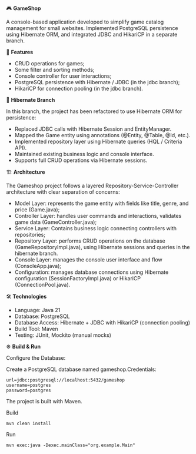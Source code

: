 🎮 **GameShop**

A console-based application developed to simplify game catalog management for small websites. 
Implemented PostgreSQL persistence using Hibernate ORM, and integrated JDBC and HikariCP in a separate branch.

📌 **Features**
+ CRUD operations for games;
+ Some filter and sorting methods;
+ Console controller for user interactions;
+ PostgreSQL persistence with Hibernate / JDBC (in the jdbc branch);
+ HikariCP for connection pooling (in the jdbc branch).

🔄 **Hibernate Branch**

In this branch, the project has been refactored to use Hibernate ORM for persistence:

+ Replaced JDBC calls with Hibernate Session and EntityManager.
+ Mapped the Game entity using annotations (@Entity, @Table, @Id, etc.).
+ Implemented repository layer using Hibernate queries (HQL / Criteria API).
+ Maintained existing business logic and console interface.
+ Supports full CRUD operations via Hibernate sessions.

🏗 **Architecture**

The Gameshop project follows a layered Repository-Service-Controller architecture with clear separation of concerns:

+ Model Layer: represents the game entity with fields like title, genre, and price (Game.java);
+ Controller Layer: handles user commands and interactions, validates game data (GameController.java);
+ Service Layer: Contains business logic connecting controllers with repositories;
+ Repository Layer: performs CRUD operations on the database (GameRepositoryImpl.java), using Hibernate sessions and queries in the hibernate branch.
+ Console Layer: manages the console user interface and flow (ConsoleApp.java);
+ Configuration: manages database connections using Hibernate configuration (SessionFactoryImpl.java) or HikariCP (ConnectionPool.java).

🛠️ **Technologies**
+ Language: Java 21
+ Database: PostgreSQL
+ Database Access: Hibernate + JDBC with HikariCP (connection pooling)
+ Build Tool: Maven
+ Testing: JUnit, Mockito (manual mocks)

⚙️ **Build & Run**

Configure the Database:

Create a PostgreSQL database named gameshop.Credentials:
```
url=jdbc:postgresql://localhost:5432/gameshop
username=postgres
password=postgres
```
The project is built with Maven.

Build
```
mvn clean install
```
Run
```
mvn exec:java -Dexec.mainClass="org.example.Main"
```
